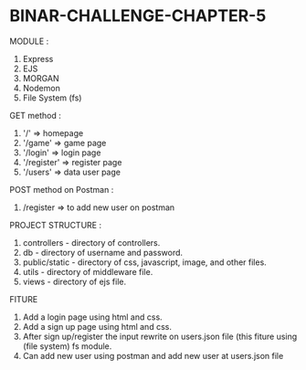 # BINAR-CHALLENGE-CHAPTER-5

MODULE :
1. Express
2. EJS
3. MORGAN
4. Nodemon
5. File System (fs)

GET method :
1. '/' => homepage
2. '/game' => game page
3. '/login' => login page
4. '/register' => register page
5. '/users' => data user page

POST method on Postman :
1. /register => to add new user on postman


PROJECT STRUCTURE :
1. controllers - directory of controllers.
2. db - directory of username and password.
3. public/static - directory of css, javascript, image, and other files.
4. utils - directory of middleware file.
5. views - directory of ejs file.

FITURE
1. Add a login page using html and css.
2. Add a sign up page using html and css.
3. After sign up/register the input rewrite on users.json file (this fiture using (file system) fs module.
4. Can add new user using postman and add new user at users.json file




